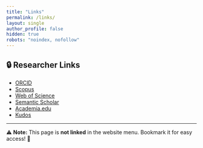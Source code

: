 ```yaml
---
title: "Links"
permalink: /links/
layout: single
author_profile: false
hidden: true
robots: "noindex, nofollow"
---
```


## 🔒 Researcher Links

<ul class="social-icons">
  <li><a href="https://orcid.org/0000-0002-8342-0363" target="_blank"><i class="ai ai-orcid" aria-hidden="true"></i> ORCID</a></li>
    <li><a href="https://www.scopus.com/authid/detail.uri?authorId=56068096100" target="_blank"><i class="ai ai-scopus" aria-hidden="true"></i> Scopus</a></li>
    <li><a href="https://www.webofscience.com/wos/author/record/1767361" target="_blank"><i class="ai ai-webofscience" aria-hidden="true"></i> Web of Science</a></li>
    <li><a href="https://www.semanticscholar.org/author/Americo-Cunha/47058383" target="_blank"><i class="ai ai-semantic-scholar" aria-hidden="true"></i> Semantic Scholar</a></li>
    <li><a href="https://americocunhajr.academia.edu" target="_blank"><i class="ai ai-academia" aria-hidden="true"></i> Academia.edu</a></li>
    <li><a href="https://www.growkudos.com/profiles/americocunha" target="_blank"><i class="fas fa-lightbulb" aria-hidden="true"></i> Kudos</a></li>
</ul>

---
⚠️ **Note:** This page is **not linked** in the website menu. Bookmark it for easy access! 🔖
